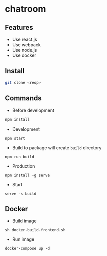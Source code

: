 # chatroom

## Features
 - Use react.js
 - Use webpack
 - Use node.js
 - Use docker

## Install
```bash
git clone <reop>
```

## Commands
 - Before development
```
npm install
```

 - Development
```
npm start
```
 - Build to package will create `build` directory
```
npm run build
```
 - Production
```
npm install -g serve
```
 - Start 
```
serve -s build
```
 
 ## Docker

  - Build image
```
sh docker-build-frontend.sh
```

  - Run image
```
docker-compose up -d
```